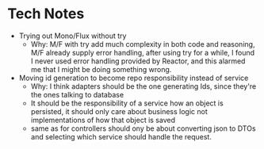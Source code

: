 # Tech Notes

* Trying out Mono/Flux without try
    * Why: M/F with try add much complexity in both code and reasoning, M/F already supply error handling, after using
      try for a while, I found I never used error handling provided by Reactor, and this alarmed me that I might be
      doing something wrong.
* Moving id generation to become repo responsibility instead of service
    * Why: I think adapters should be the one generating Ids, since they're the ones talking to database
    * It should be the responsibility of a service how an object is persisted, it should only care about business logic
      not implementations of how that object is saved
    * same as for controllers should ony be about converting json to DTOs and selecting which service should handle the
      request.
